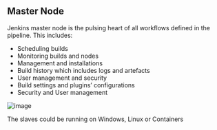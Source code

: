 ## Master Node
Jenkins master node is the pulsing heart of all workflows defined in the pipeline.
This includes: 
  - Scheduling builds
  - Monitoring builds and nodes
  - Management and installations
  - Build history which includes logs and artefacts
  - User management and security
  - Build settings and plugins’ configurations
  - Security and User management

![image](https://github.com/user-attachments/assets/31fee2d9-d7fc-4ce6-8940-b712c168d595)

The slaves could be running on Windows, Linux or Containers
